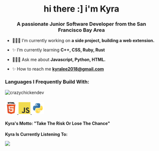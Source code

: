 <h1 align="center">hi there :] i'm Kyra</h1>
<h3 align="center">A passionate Junior Software Developer from the San Francisco Bay Area</h3>

-  👩🏽‍💻 I’m currently working on **a side project, building a web extension.**

-  ✨ I’m currently learning **C++, CSS, Ruby, Rust**

-  👩🏽‍💻 Ask me about **Javascript, Python, HTML.**

-  ✨ How to reach me **kyralee2018@gmail.com**

<p align="left">
</p>

<h3 align="left"> Languages I Frequently Build With:</h3>
<img src="https://github-readme-stats.vercel.app/api/top-langs/?username=crazychickendev&layout=compact&show_icons=true&bg_color=0,EFE4CA,F4DDA6,F6C03D&theme=graywhite&hide_title=true" alt="crazychickendev"/> </p>

<h3 align="left"></h3>
<p align="left"> <a href="https://www.w3.org/html/" target="_blank" rel="noreferrer"> <img src="https://raw.githubusercontent.com/devicons/devicon/master/icons/html5/html5-original-wordmark.svg" alt="html5" width="40" height="40"/> </a> <a href="https://developer.mozilla.org/en-US/docs/Web/JavaScript" target="_blank" rel="noreferrer"> <img src="https://raw.githubusercontent.com/devicons/devicon/master/icons/javascript/javascript-original.svg" alt="javascript" width="40" height="40"/> </a> <a href="https://www.python.org" target="_blank" rel="noreferrer"> <img src="https://raw.githubusercontent.com/devicons/devicon/master/icons/python/python-original.svg" alt="python" width="40" height="40"/> </a> </p>
<h4 align= "left"> Kyra's Motto: "Take The Risk Or Lose The Chance"</h4>

**Kyra Is Currently Listening To:**

![](https://spotify-recently-played-readme.vercel.app/api?user=yhay0n23jd2xxxyg7zhg8v34q)
